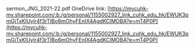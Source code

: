 sermon_JNG_2021-22.pdf OneDrive link: [https://mycuhk-my.sharepoint.com/:b:/g/personal/1155002927_link_cuhk_edu_hk/EWUK3pmGjTxKlUylr4f3rTIBo6mOhyFEnIX4AgdKClMOBA?e=mT4P0P](https://mycuhk-my.sharepoint.com/:b:/g/personal/1155002927_link_cuhk_edu_hk/EWUK3pmGjTxKlUylr4f3rTIBo6mOhyFEnIX4AgdKClMOBA?e=mT4P0P)


